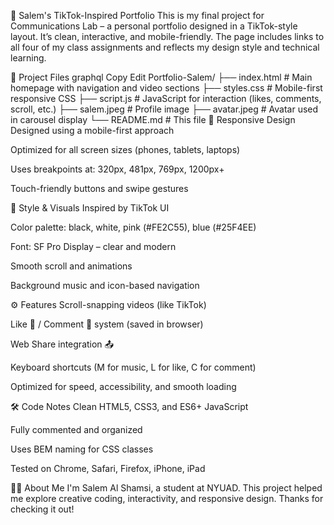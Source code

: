 📁 Salem's TikTok-Inspired Portfolio
This is my final project for Communications Lab – a personal portfolio designed in a TikTok-style layout. It’s clean, interactive, and mobile-friendly. The page includes links to all four of my class assignments and reflects my design style and technical learning.

🧱 Project Files
graphql
Copy
Edit
Portfolio-Salem/
├── index.html       # Main homepage with navigation and video sections
├── styles.css       # Mobile-first responsive CSS
├── script.js        # JavaScript for interaction (likes, comments, scroll, etc.)
├── salem.jpeg       # Profile image
├── avatar.jpeg      # Avatar used in carousel display
└── README.md        # This file
📱 Responsive Design
Designed using a mobile-first approach

Optimized for all screen sizes (phones, tablets, laptops)

Uses breakpoints at:
320px, 481px, 769px, 1200px+

Touch-friendly buttons and swipe gestures

🎨 Style & Visuals
Inspired by TikTok UI

Color palette: black, white, pink (#FE2C55), blue (#25F4EE)

Font: SF Pro Display – clear and modern

Smooth scroll and animations

Background music and icon-based navigation

⚙️ Features
Scroll-snapping videos (like TikTok)

Like 💖 / Comment 💬 system (saved in browser)

Web Share integration 📤

Keyboard shortcuts (M for music, L for like, C for comment)

Optimized for speed, accessibility, and smooth loading

🛠️ Code Notes
Clean HTML5, CSS3, and ES6+ JavaScript

Fully commented and organized

Uses BEM naming for CSS classes

Tested on Chrome, Safari, Firefox, iPhone, iPad

👨‍💻 About Me
I'm Salem Al Shamsi, a student at NYUAD. This project helped me explore creative coding, interactivity, and responsive design. Thanks for checking it out!

